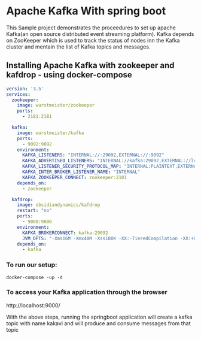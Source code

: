 # Apache Kafka With spring boot

This Sample project demonstrates the proceedures to set up apache Kafka(an open source distributed event streaming platform).
Kafka depends on ZooKeeper which is used to track the status of nodes inn the Kafka cluster and mentain the list of Kafka topics and messages.

## Installing Apache Kafka with zookeeper and kafdrop - using docker-compose

```yaml
version: '3.5'
services:
  zookeeper:
    image: wurstmeister/zookeeper
    ports:
      - 2181:2181

  kafka:
    image: wurstmeister/kafka
    ports:
      - 9092:9092
    environment:
      KAFKA_LISTENERS: "INTERNAL://:29092,EXTERNAL://:9092"
      KAFKA_ADVERTISED_LISTENERS: "INTERNAL://kafka:29092,EXTERNAL://localhost:9092"
      KAFKA_LISTENER_SECURITY_PROTOCOL_MAP: "INTERNAL:PLAINTEXT,EXTERNAL:PLAINTEXT"
      KAFKA_INTER_BROKER_LISTENER_NAME: "INTERNAL"
      KAFKA_ZOOKEEPER_CONNECT: zookeeper:2181
    depends_on:
      - zookeeper

  kafdrop:
    image: obsidiandynamics/kafdrop
    restart: "no"
    ports:
      - 9000:9000
    environment:
      KAFKA_BROKERCONNECT: kafka:29092
      JVM_OPTS: "-Xms16M -Xmx48M -Xss180K -XX:-TieredCompilation -XX:+UseStringDeduplication -noverify"
    depends_on:
      - kafka
```

### To run our setup:

```docker-compose -up -d```

### To access your Kafka application through the browser
  http://localhost:9000/

With the above steps, running the springboot application will create a kafka topic with name kakavi and 
will produce and consume messages from that topic

